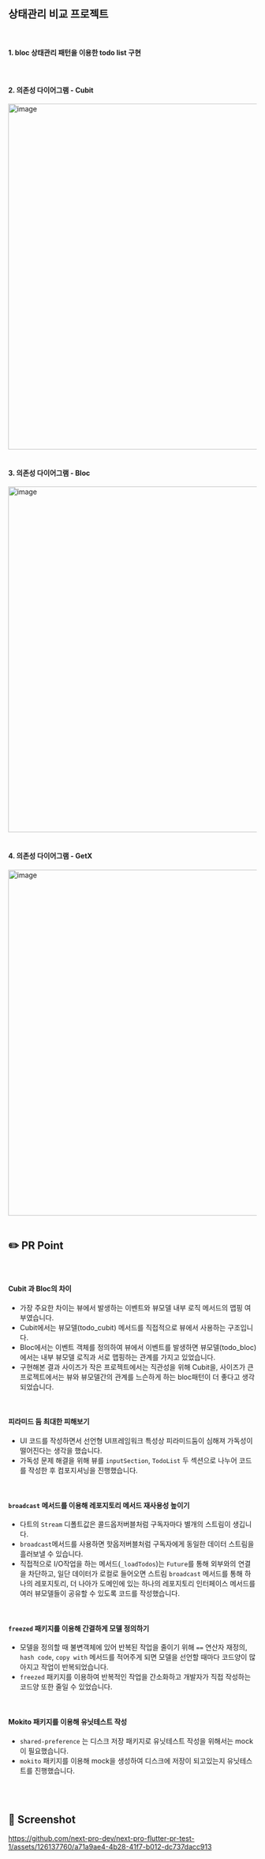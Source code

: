 ## 상태관리 비교 프로젝트

<br/>

#### 1.  bloc 상태관리 패턴을 이용한 todo list 구현

<br/>

#### 2. 의존성 다이어그램 - Cubit

<img width="700" alt="image" src="https://github.com/next-pro-dev/next-pro-flutter-pr-test-1/assets/126137760/5a1fdaf4-ef38-47af-9575-502b9536ed53">

<br/>
<br/>

#### 3. 의존성 다이어그램 - Bloc

<img width="700" alt="image" src="https://github.com/next-pro-dev/next-pro-flutter-pr-test-1/assets/126137760/70ee59b2-610a-44d9-ab1b-e8c0801fe58e">

<br/>
<br/>

#### 4. 의존성 다이어그램 - GetX

<img width="700" alt="image" src="https://github.com/user-attachments/assets/1a883ad2-241a-49f9-ae0a-6ece805df4e6">



<br/>
<br/>

## ✏️ PR Point

#### 



<br/>

#### Cubit 과 Bloc의 차이
- 가장 주요한 차이는 뷰에서 발생하는 이벤트와 뷰모델 내부 로직 메서드의 맵핑 여부였습니다.
- Cubit에서는 뷰모델(todo_cubit) 메서드를 직접적으로 뷰에서 사용하는 구조입니다.
- Bloc에서는 이벤트 객체를 정의하여 뷰에서 이벤트를 발생하면 뷰모델(todo_bloc)에서는 내부 뷰모델 로직과 서로 맵핑하는 관계를 가지고 있었습니다.
- 구현해본 결과 사이즈가 작은 프로젝트에서는 직관성을 위해 Cubit을, 사이즈가 큰 프로젝트에서는 뷰와 뷰모델간의 관계를 느슨하게 하는 bloc패턴이 더 좋다고 생각되었습니다.

<br/>

#### 피라미드 둠 최대한 피해보기

- UI 코드를 작성하면서 선언형 UI프레임워크 특성상 피라미드둠이 심해져 가독성이 떨어진다는 생각을 했습니다.
- 가독성 문제 해결을 위해 뷰를 `inputSection`, `TodoList` 두 섹션으로 나누어 코드를 작성한 후 컴포지셔닝을 진행했습니다.

<br/>

#### `broadcast` 메서드를 이용해 레포지토리 메서드 재사용성 높이기
- 다트의 `Stream` 디폴트값은 콜드옵저버블처럼 구독자마다 별개의 스트림이 생깁니다.
- `broadcast`메서드를 사용하면 핫옵저버블처럼 구독자에게 동일한 데이터 스트림을 흘러보낼 수 있습니다.
- 직접적으로 I/O작업을 하는 메서드(`_loadTodos`)는 `Future`를 통해 외부와의 연결을 차단하고, 일단 데이터가 로컬로 들어오면 스트림 `broadcast` 메서드를 통해 하나의 레포지토리, 더 나아가 도메인에 있는 하나의 레포지토리 인터페이스 메서드를 여러 뷰모델들이 공유할 수 있도록 코드를 작성했습니다.

<br/>

#### `freezed` 패키지를 이용해 간결하게 모델 정의하기
- 모델을 정의할 때 불변객체에 있어 반복된 작업을 줄이기 위해 `==` 연산자 재정의, `hash code`, `copy with` 메서드를 적어주게 되면 모델을 선언할 때마다 코드양이 많아지고 작업이 반복되었습니다.
- `freezed` 패키지를 이용하여 반복적인 작업을 간소화하고 개발자가 직접 작성하는 코드양 또한 줄일 수 있었습니다.

<br/>

#### Mokito 패키지를 이용해 유닛테스트 작성
- `shared-preference` 는 디스크 저장 패키지로 유닛테스트 작성을 위해서는 mock이 필요했습니다.
- `mokito` 패키지를 이용해 mock을 생성하여 디스크에 저장이 되고있는지 유닛테스트를 진행했습니다.


<br/>
<br/>

## 📸 Screenshot 


https://github.com/next-pro-dev/next-pro-flutter-pr-test-1/assets/126137760/a71a9ae4-4b28-41f7-b012-dc737dacc913

